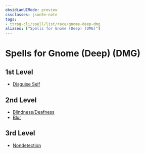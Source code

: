 ```yaml
---
obsidianUIMode: preview
cssclasses: json5e-note
tags:
- ttrpg-cli/spell/list/race/gnome-deep-dmg
aliases: ["Spells for Gnome (Deep) (DMG)"]
---
```

# Spells for Gnome (Deep) (DMG)

## 1st Level

- [Disguise Self](Misc%20Files/CLI/compendium/spells/disguise-self-xphb.md "XPHB") 

## 2nd Level

- [Blindness/Deafness](Misc%20Files/CLI/compendium/spells/blindness-deafness-xphb.md "XPHB") 
- [Blur](Misc%20Files/CLI/compendium/spells/blur-xphb.md "XPHB") 

## 3rd Level

- [Nondetection](Misc%20Files/CLI/compendium/spells/nondetection-xphb.md "XPHB")